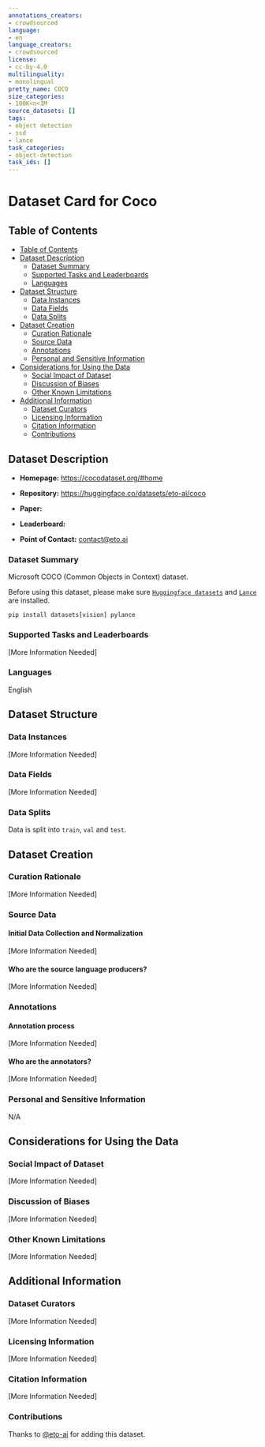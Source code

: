 ```yaml
---
annotations_creators:
- crowdsourced
language:
- en
language_creators:
- crowdsourced
license:
- cc-by-4.0
multilinguality:
- monolingual
pretty_name: COCO
size_categories:
- 100K<n<1M
source_datasets: []
tags:
- object detection
- ssd
- lance
task_categories:
- object-detection
task_ids: []
---
```


# Dataset Card for Coco

## Table of Contents
- [Table of Contents](#table-of-contents)
- [Dataset Description](#dataset-description)
  - [Dataset Summary](#dataset-summary)
  - [Supported Tasks and Leaderboards](#supported-tasks-and-leaderboards)
  - [Languages](#languages)
- [Dataset Structure](#dataset-structure)
  - [Data Instances](#data-instances)
  - [Data Fields](#data-fields)
  - [Data Splits](#data-splits)
- [Dataset Creation](#dataset-creation)
  - [Curation Rationale](#curation-rationale)
  - [Source Data](#source-data)
  - [Annotations](#annotations)
  - [Personal and Sensitive Information](#personal-and-sensitive-information)
- [Considerations for Using the Data](#considerations-for-using-the-data)
  - [Social Impact of Dataset](#social-impact-of-dataset)
  - [Discussion of Biases](#discussion-of-biases)
  - [Other Known Limitations](#other-known-limitations)
- [Additional Information](#additional-information)
  - [Dataset Curators](#dataset-curators)
  - [Licensing Information](#licensing-information)
  - [Citation Information](#citation-information)
  - [Contributions](#contributions)

## Dataset Description

- **Homepage:** https://cocodataset.org/#home

- **Repository:** https://huggingface.co/datasets/eto-ai/coco

- **Paper:**
- **Leaderboard:**
- **Point of Contact:**  contact@eto.ai

### Dataset Summary

Microsoft COCO (Common Objects in Context) dataset.

Before using this dataset, please make sure [`Huggingface datasets`](https://huggingface.co/docs/datasets/installation)
and [`Lance`](https://github.com/eto-ai/lance) are installed.

```shell
pip install datasets[vision] pylance
```

### Supported Tasks and Leaderboards

[More Information Needed]

### Languages

English

## Dataset Structure

### Data Instances

[More Information Needed]

### Data Fields

[More Information Needed]

### Data Splits

Data is split into `train`, `val` and `test`.

## Dataset Creation

### Curation Rationale

[More Information Needed]

### Source Data

#### Initial Data Collection and Normalization

[More Information Needed]

#### Who are the source language producers?

[More Information Needed]

### Annotations

#### Annotation process

[More Information Needed]

#### Who are the annotators?

[More Information Needed]

### Personal and Sensitive Information

N/A

## Considerations for Using the Data

### Social Impact of Dataset

[More Information Needed]

### Discussion of Biases

[More Information Needed]

### Other Known Limitations

[More Information Needed]

## Additional Information

### Dataset Curators

[More Information Needed]

### Licensing Information

[More Information Needed]

### Citation Information

[More Information Needed]

### Contributions

Thanks to [@eto-ai](https://github.com/eto-ai) for adding this dataset.
